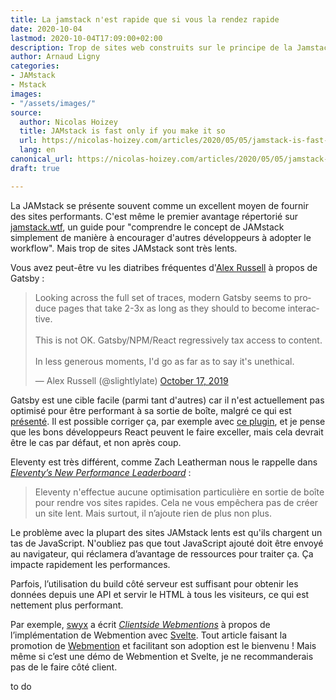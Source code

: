 ```yaml
---
title: La jamstack n'est rapide que si vous la rendez rapide
date: 2020-10-04
lastmod: 2020-10-04T17:09:00+02:00
description: Trop de sites web construits sur le principe de la Jamstack sont lents.
author: Arnaud Ligny
categories:
- JAMstack
- Mstack
images:
- "/assets/images/"
source:
  author: Nicolas Hoizey
  title: JAMstack is fast only if you make it so
  url: https://nicolas-hoizey.com/articles/2020/05/05/jamstack-is-fast-only-if-you-make-it-so/
  lang: en
canonical_url: https://nicolas-hoizey.com/articles/2020/05/05/jamstack-is-fast-only-if-you-make-it-so/
draft: true

---
```


La JAMstack se présente souvent comme un excellent moyen de fournir des sites performants. C'est même le premier avantage répertorié sur [jamstack.wtf](https://jamstack.wtf), un guide pour "comprendre le concept de JAMstack simplement de manière à encourager d'autres développeurs à adopter le workflow". Mais trop de sites JAMstack sont très lents.

Vous avez peut-être vu les diatribes fréquentes d'[Alex Russell](https://infrequently.org) à propos de Gatsby :

<blockquote class="twitter-tweet"><p lang="en" dir="ltr">Looking across the full set of traces, modern Gatsby seems to produce pages that take 2-3x as long as they should to become interactive. <br><br>This is not OK. Gatsby/NPM/React regressively tax access to content.<br><br>In less generous moments, I&#39;d go as far as to say it&#39;s unethical.</p>&mdash; Alex Russell (@slightlylate) <a href="https://twitter.com/slightlylate/status/1184959830819106816?ref_src=twsrc%5Etfw">October 17, 2019</a></blockquote> <script async src="https://platform.twitter.com/widgets.js" charset="utf-8"></script>

Gatsby est une cible facile (parmi tant d'autres) car il n'est actuellement pas optimisé pour être performant à sa sortie de boîte, malgré ce qui est [présenté](https://store.gatsbyjs.org/product/gatsby-sticker-6-pack). Il est possible corriger ça, par exemple avec [ce plugin](https://www.gatsbyjs.org/packages/gatsby-plugin-no-javascript/), et je pense que les bons développeurs React peuvent le faire exceller, mais cela devrait être le cas par défaut, et non après coup.

Eleventy est très différent, comme Zach Leatherman nous le rappelle dans [*Eleventy’s New Performance Leaderboard*](https://www.zachleat.com/web/performance-dashboard/) :

> Eleventy n'effectue aucune optimisation particulière en sortie de boîte pour rendre vos sites rapides. Cela ne vous empêchera pas de créer un site lent. Mais surtout, il n’ajoute rien de plus non plus.

Le problème avec la plupart des sites JAMstack lents est qu'ils chargent un tas de JavaScript. N'oubliez pas que tout JavaScript ajouté doit être envoyé au navigateur, qui réclamera d’avantage de ressources pour traiter ça. Ça impacte rapidement les performances.

Parfois, l’utilisation du build côté serveur est suffisant pour obtenir les données depuis une API et servir le HTML à tous les visiteurs, ce qui est nettement plus performant.

Par exemple, [swyx](https://www.swyx.io) a écrit *[Clientside Webmentions](https://www.swyx.io/writing/clientside-webmentions/)* à propos de l’implémentation de Webmention avec [Svelte](https://svelte.dev). Tout article faisant la promotion de [Webmention](https://nicolas-hoizey.com/tags/webmention/) et facilitant son adoption est le bienvenu ! Mais même si c’est une démo de Webmention et Svelte, je ne recommanderais pas de le faire côté client.

to do
